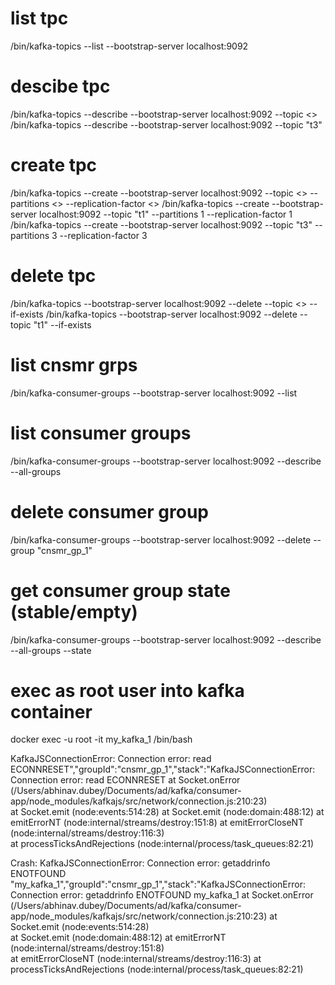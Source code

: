 

# list tpc
/bin/kafka-topics --list --bootstrap-server localhost:9092

# descibe tpc
/bin/kafka-topics --describe --bootstrap-server localhost:9092 --topic <>
/bin/kafka-topics --describe --bootstrap-server localhost:9092 --topic "t3"

# create tpc
/bin/kafka-topics --create --bootstrap-server localhost:9092 --topic <> --partitions <> --replication-factor <>
/bin/kafka-topics --create --bootstrap-server localhost:9092 --topic "t1" --partitions 1 --replication-factor 1
/bin/kafka-topics --create --bootstrap-server localhost:9092 --topic "t3" --partitions 3 --replication-factor 3


# delete tpc
/bin/kafka-topics --bootstrap-server localhost:9092 --delete --topic <> --if-exists
/bin/kafka-topics --bootstrap-server localhost:9092 --delete --topic "t1" --if-exists


# list cnsmr grps
/bin/kafka-consumer-groups --bootstrap-server localhost:9092 --list


# list consumer groups
/bin/kafka-consumer-groups --bootstrap-server localhost:9092 --describe --all-groups

# delete consumer group
/bin/kafka-consumer-groups --bootstrap-server localhost:9092 --delete --group "cnsmr_gp_1"

# get consumer group state (stable/empty)
/bin/kafka-consumer-groups --bootstrap-server localhost:9092 --describe --all-groups --state

# exec as root user into kafka container
docker exec -u root -it my_kafka_1 /bin/bash



KafkaJSConnectionError: Connection error: read ECONNRESET","groupId":"cnsmr_gp_1","stack":"KafkaJSConnectionError: 
Connection error: read ECONNRESET 
at Socket.onError (/Users/abhinav.dubey/Documents/ad/kafka/consumer-app/node_modules/kafkajs/src/network/connection.js:210:23)   
at Socket.emit (node:events:514:28)
at Socket.emit (node:domain:488:12)
at emitErrorNT (node:internal/streams/destroy:151:8) 
at emitErrorCloseNT (node:internal/streams/destroy:116:3)  
at processTicksAndRejections (node:internal/process/task_queues:82:21)


Crash: KafkaJSConnectionError: Connection error: getaddrinfo ENOTFOUND "my_kafka_1","groupId":"cnsmr_gp_1","stack":"KafkaJSConnectionError: Connection error: getaddrinfo ENOTFOUND my_kafka_1 
at Socket.onError (/Users/abhinav.dubey/Documents/ad/kafka/consumer-app/node_modules/kafkajs/src/network/connection.js:210:23)
at Socket.emit (node:events:514:28)   
at Socket.emit (node:domain:488:12)
at emitErrorNT (node:internal/streams/destroy:151:8)   
at emitErrorCloseNT (node:internal/streams/destroy:116:3) 
at processTicksAndRejections (node:internal/process/task_queues:82:21)